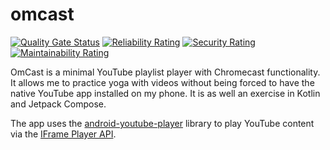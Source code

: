 # omcast

[![Quality Gate Status](https://sonarcloud.io/api/project_badges/measure?project=flauschtrud_omcast&metric=alert_status)](https://sonarcloud.io/summary/new_code?id=flauschtrud_omcast)
[![Reliability Rating](https://sonarcloud.io/api/project_badges/measure?project=flauschtrud_omcast&metric=reliability_rating)](https://sonarcloud.io/summary/new_code?id=flauschtrud_omcast)
[![Security Rating](https://sonarcloud.io/api/project_badges/measure?project=flauschtrud_omcast&metric=security_rating)](https://sonarcloud.io/summary/new_code?id=flauschtrud_omcast)
[![Maintainability Rating](https://sonarcloud.io/api/project_badges/measure?project=flauschtrud_omcast&metric=sqale_rating)](https://sonarcloud.io/summary/new_code?id=flauschtrud_omcast)

OmCast is a minimal YouTube playlist player with Chromecast functionality. It allows me to practice yoga with videos without being forced to have the native YouTube app installed on my phone. It is as well an exercise in Kotlin and Jetpack Compose.

The app uses the [android-youtube-player](https://github.com/PierfrancescoSoffritti/android-youtube-player) library to play YouTube content via the [IFrame Player API](https://developers.google.com/youtube/iframe_api_reference).
